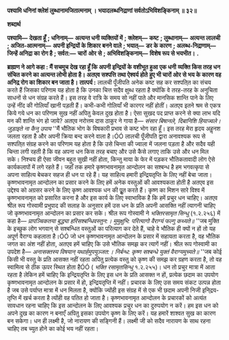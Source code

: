 **पश्यामि धनिनां क्लेशं लुब्धानामजितात्मनाम् ।** **भयादलब्धनिद्राणां सर्वतोऽभिविशङ्किनाम् ॥ ३२॥** 

**शब्दार्थ** 

**पश्यामि—** **देखता हूँ** **; धनिनाम्—** **अत्यन्त धनी व्यक्तियों में** **; क्लेशम्—** **कष्ट** **; लुब्धानाम्—** **अत्यन्त लालची** **; अजित-आत्मनाम्—** **अपनी इन्द्रियों के शिकार बनने वाले** **; भयात्—** **डर के कारण** **; अलब्ध-निद्राणाम्—** **जिन्हें अनिद्रा का रोग है** **; सर्वत:—** **चारों** **ओर से** **; अभिविशङ्किनाम्—** **विशेष रूप से भयभीत।** **.** 

**ब्राह्मण ने आगे कहा : मैं सचमुच देख रहा हूँ कि अपनी इन्द्रियों के वशीभूत हुआ एक धनी** **व्यक्ति किस तरह धन संचित करने का अत्यन्त लोभी होता है। अतएव सश्पत्ति तथा ऐश्वर्य होते** **हुए भी चारों ओर से भय के कारण वह अनिद्र रोग का शिकार बन जाता है।** **तात्पर्य :** लालची पूँजीपति अनेक कष्ट सह कर सश्पति्त का संचय करते हैं जिसका परिणाम यह होता है कि उनका चित्त सदैव क्षुब्ध रहता है क्योंकि वे तरह-तरह के अनुचिता साधनों से धन संग्रह करते हैं। इस तरह वे रात्रि के समय सो नहीं पाते और मानसिक शान्ति पाने के लिए उन्हें नींद की गोलियाँ खानी पड़ती हैं। कभी-कभी गोलियाँ भी कारगर नहीं होतीं। अतएव इतने श्रम से एकत्र किये गये धन का परिणाम सुख नहीं अपितु केवल दुख होता है। ऐसा सुखद पद प्राप्त करने से क्या लाभ यदि मन की शान्ति भंग हो जाये? अतएव नरोत्तम दास ठाकुर ने गाया है— *संसार बिषानले, दिबानिशि हियाज्वले।* *जुड़ाइते ना कैनु उपाय* ''मैं भौतिक भोग के विषकारी प्रभाव से कष्ट भोग रहा हूँ। इस तरह मेरा हृदय अहॢनश जलता रहता है और अपनी क्रिया बन्द करने वाला है।ÓÓ लालची पूँजीपति द्वारा अनावश्यक रूप से सश्पति्त संग्रह करने का परिणाम यह होता है कि उसे चिन्ता की ज्वाला में जलना पड़ता है और सदैव यही चिन्ता लगी रहती है कि वह अपना धन किस तरह बचाए और उसे कैसे लगाए ताकि उसे और धन मिल सके। निश्चय ही ऐसा जीवन बहुत सुखी नहीं होता, किन्तु माया के फेर में पड़कर भौतिकतावादी लोग ऐसे कार्यकलापों में लगे रहते हैं। जहाँ तक हमारे कृष्णभावनामृत आन्दोलन का सश्बन्ध है हम भगवत्कृपा से अपना साहित्य बेचकर सहज ही धन पा रहे हैं। यह साहित्य हमारी इन्द्रियतृप्ति के लिए नहीं बेचा जाता। कृष्णभावनामृत आन्दोलन का प्रसार करने के लिए हमें अनेक वस्तुओं की आवश्यकता होती है अतएव इस उद्देश्य को अग्रसर करने के लिए कृष्ण आवश्यक धन की पूॢत करते हैं। कृष्ण का मिशन सारे विश्व में कृष्णभावनामृत को प्रसारित करना है और इस कार्य के लिए स्वाभाविक है कि हमें प्रचुर धन चाहिए। अतएव श्रील रूप गोस्वामी प्रभुपाद की सलाह के अनुसार हमें उस धन के प्रति अपनी आसक्ति नहीं त्यागनी चाहिए जो कृष्णभावनामृत आन्दोलन का प्रसार कर सके। श्रील रूप गोस्वामी ने *भक्तिरसामृत सिन्धु* (१.२.२५६) में कहा है— *प्रापञ्चिकतया बुद्ध्या हरिसश्बन्धिवस्तुन:।* *मुमुक्षुभि: परित्यागो वैराग्यं फल्गु कथ्यते॥* ''जब मुक्ति के इच्छुक लोग भगवान् से सश्बन्धित वस्तुओं का परित्याग कर देते हैं, चाहे वे भौतिक ही क्यों न हों तो यह अपूर्ण वैराग्य कहलाता है।ÓÓ जो धन कृष्णभावनामृत आन्दोलन के प्रसार में सहायता करता है, वह भौतिक जगत का अंश नहीं होता, अतएव हमें चाहिए कि उसे भौतिक समझ कर त्यागें नहीं। श्रील रूप गोस्वामी का उपदेश है— *अनासक्तस्य विषयान् यथार्हमुपयुञ्जत:।* *निर्बन्ध: कृष्ण सश्बन्धे युक्तं वैराग्यमुच्यते॥* ''जब कोई किसी भी वस्तु के प्रति आसक्त नहीं रहता अपितु प्रत्येक वस्तु को कृष्ण की समझ कर ग्रहण करता है, तो वह स्वामित्व से ठीक ऊपर स्थित होता हैÓÓ ( *भक्ति रसामृतसिन्धु* १.२.२५५)। धन तो प्रचुर मात्रा में आता रहता है लेकिन हमें चाहिए कि इन्द्रियतृप्ति के लिए इस धन के प्रति आसक्त न हों, प्रत्येक छदाम का उपयोग कृष्णभावनामृत आन्दोलन के प्रसार में हो, इन्द्रियतृप्ति में नहीं। प्रचारक के लिए उस समय संकट उत्पन्न होता है जब उसे पर्याप्त मात्रा में धन मिलता है, क्योंकि ज्योंही इस संग्रह में से एक भी छदाम अपनी निजी इनि्द्रय-तृप्ति में खर्च करता है त्योंही वह पतित हो जाता है। कृष्णभावनामृत आन्दोलन के प्रचारकों को अत्यंत सावधान रहना चाहिए कि इस आन्दोलन के लिए आवश्यक प्रचुर धन का दुरुपयोग न करें। हम इस धन को अपने दुख का कारण न बनाएँ अपितु इसका उपयोग कृष्ण के लिए करें। यह हमारें शाश्वत सुख का कारण बन सकेगा। धन ही लक्ष्मी है, जो नारायण की सङ्गिनी हैं। लक्ष्मी जी को सदैव नारायण के साथ रहना चाहिए तब च्युत होने का कोई भय नहीं रहता।  